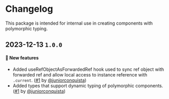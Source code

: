 # Changelog

This package is intended for internal use in creating components with polymorphic typing.

## 2023-12-13 `1.0.0`

#### 🎉 New features

- Added useRefObjectAsForwardedRef hook used to sync ref object with forwarded ref and allow local access to instance reference with `.current`. ([#1](https://github.com/juniorconquista/boilerplate-design-system/pull/1) by [@juniorconquista](https://github.com/juniorconquista))
- Added types that support dynamic typing of polymorphic components. ([#1](https://github.com/juniorconquista/boilerplate-design-system/pull/1) by [@juniorconquista](https://github.com/juniorconquista))
